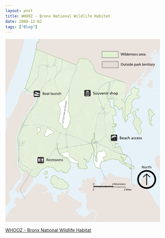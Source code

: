 ```yaml
---
layout: post
title: WHOOZ - Bronx National Wildlife Habitat
date: 2008-12-02
tags: ["Blog"]
---
```


![](k3Im6rfOqh0usjobFhBqFOg1o1_500.png)  

[WHOOZ - Bronx National Wildlife Habitat](http://whooz.org/bronx/)